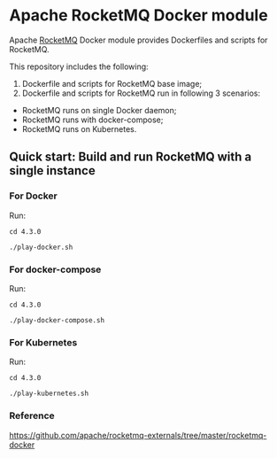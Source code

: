 # Apache RocketMQ Docker module

Apache [RocketMQ](http://rocketmq.apache.org/) Docker module provides Dockerfiles and scripts for RocketMQ.

This repository includes the following: 

1. Dockerfile and scripts for RocketMQ base image;
2. Dockerfile and scripts for RocketMQ run in following 3 scenarios:
- RocketMQ runs on single Docker daemon;
- RocketMQ runs with docker-compose;
- RocketMQ runs on Kubernetes.

## Quick start: Build and run RocketMQ with a single instance

### For Docker

Run: 

```
cd 4.3.0

./play-docker.sh

```

### For docker-compose

Run:

```
cd 4.3.0

./play-docker-compose.sh

```


### For Kubernetes

Run:

```
cd 4.3.0

./play-kubernetes.sh

```

### Reference

https://github.com/apache/rocketmq-externals/tree/master/rocketmq-docker